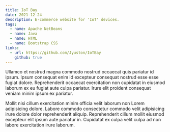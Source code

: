 ```yaml
---
title: IoT Bay
date: 2021-12-24
description: E-commerce website for 'IoT' devices.
tags:
  - name: Apache NetBeans
  - name: Java
  - name: HTML
  - name: Bootstrap CSS
links:
  - url: https://github.com/Jyuston/IoTBay
    github: true
---
```


Ullamco et nostrud magna commodo nostrud occaecat quis pariatur id ipsum. Ipsum
consequat enim id excepteur consequat nostrud esse esse fugiat dolore.
Reprehenderit occaecat exercitation non cupidatat in eiusmod laborum ex eu
fugiat aute culpa pariatur. Irure elit proident consequat veniam minim ipsum ex
pariatur.

Mollit nisi cillum exercitation minim officia velit laborum non Lorem
adipisicing dolore. Labore commodo consectetur commodo velit adipisicing irure
dolore dolor reprehenderit aliquip. Reprehenderit cillum mollit eiusmod
excepteur elit ipsum aute pariatur in. Cupidatat ex culpa velit culpa ad non
labore exercitation irure laborum.
